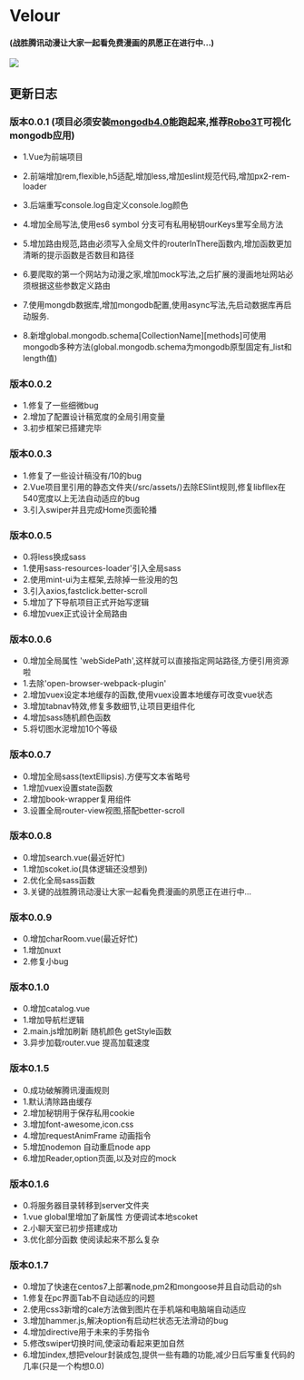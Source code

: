 # Velour
#### (战胜腾讯动漫让大家一起看免费漫画的夙愿正在进行中...)
![](https://github.com/pulessrity/velour/blob/master/server/assets/logo.jpg?raw=true)
## 更新日志
### 版本0.0.1 (项目必须安装[mongodb4.0](https://www.mongodb.com/download-center?jmp=nav#community)能跑起来,推荐[Robo3T](https://robomongo.org/)可视化mongodb应用)
* 1.Vue为前端项目

* 2.前端增加rem,flexible,h5适配,增加less,增加eslint规范代码,增加px2-rem-loader
* 3.后端重写console.log自定义console.log颜色
* 4.增加全局写法,使用es6 symbol 分支可有私用秘钥ourKeys里写全局方法
* 5.增加路由规范,路由必须写入全局文件的routerInThere函数内,增加函数更加清晰的提示函数是否数目和路径
* 6.要爬取的第一个网站为动漫之家,增加mock写法,之后扩展的漫画地址网站必须根据这些参数定义路由
* 7.使用mongdb数据库,增加mongodb配置,使用async写法,先启动数据库再启动服务.
* 8.新增global.mongodb.schema[CollectionName][methods]可使用mongodb多种方法(global.mongodb.schema为mongodb原型固定有_list和length值)
### 版本0.0.2
* 1.修复了一些细微bug
* 2.增加了配置设计稿宽度的全局引用变量
* 3.初步框架已搭建完毕
### 版本0.0.3
* 1.修复了一些设计稿没有/10的bug
* 2.Vue项目里引用的静态文件夹(/src/assets/)去除ESlint规则,修复libfllex在540宽度以上无法自动适应的bug
* 3.引入swiper并且完成Home页面轮播
### 版本0.0.5
* 0.将less换成sass
* 1.使用sass-resources-loader'引入全局sass
* 2.使用mint-ui为主框架,去除掉一些没用的包
* 3.引入axios,fastclick.better-scroll
* 5.增加了下导航项目正式开始写逻辑
* 6.增加vuex正式设计全局路由
### 版本0.0.6
* 0.增加全局属性 'webSidePath',这样就可以直接指定网站路径,方便引用资源啦
* 1.去除'open-browser-webpack-plugin'
* 2.增加vuex设定本地缓存的函数,使用vuex设置本地缓存可改变vue状态
* 3.增加tabnav特效,修复多数细节,让项目更组件化
* 4.增加sass随机颜色函数
* 5.将切图水泥增加10个等级
### 版本0.0.7
* 0.增加全局sass(textEllipsis).方便写文本省略号
* 1.增加vuex设置state函数
* 2.增加book-wrapper复用组件
* 3.设置全局router-view视图,搭配better-scroll
### 版本0.0.8
* 0.增加search.vue(最近好忙)
* 1.增加scoket.io(具体逻辑还没想到)
* 2.优化全局sass函数
* 3.关键的战胜腾讯动漫让大家一起看免费漫画的夙愿正在进行中...
### 版本0.0.9
* 0.增加charRoom.vue(最近好忙)
* 1.增加nuxt
* 2.修复小bug
### 版本0.1.0
* 0.增加catalog.vue
* 1.增加导航栏逻辑
* 2.main.js增加刷新 随机颜色 getStyle函数
* 3.异步加载router.vue 提高加载速度
### 版本0.1.5
* 0.成功破解腾讯漫画规则
* 1.默认清除路由缓存
* 2.增加秘钥用于保存私用cookie
* 3.增加font-awesome,icon.css
* 4.增加requestAnimFrame 动画指令
* 5.增加nodemon 自动重启node app
* 6.增加Reader,option页面,以及对应的mock
### 版本0.1.6
* 0.将服务器目录转移到server文件夹
* 1.vue global里增加了新属性 方便调试本地scoket
* 2.小聊天室已初步搭建成功
* 3.优化部分函数 使阅读起来不那么复杂
### 版本0.1.7
* 0.增加了快速在centos7上部署node,pm2和mongoose并且自动启动的sh
* 1.修复在pc界面Tab不自动适应的问题
* 2.使用css3新增的cale方法做到图片在手机端和电脑端自动适应
* 3.增加hammer.js,解决option有启动栏状态无法滑动的bug
* 4.增加directive用于未来的手势指令
* 5.修改swiper切换时间,使滚动看起来更加自然
* 6.增加index,想把velour封装成包,提供一些有趣的功能,减少日后写重复代码的几率(只是一个构想0.0)
